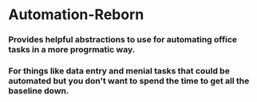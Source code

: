 # Automation-Reborn
### Provides helpful abstractions to use for automating office tasks in a more progrmatic way.
### For things like data entry and menial tasks that could be automated but you don't want to spend the time to get all the baseline down.

